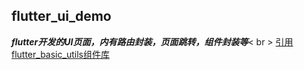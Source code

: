 ## flutter_ui_demo
***flutter开发的UI页面，内有路由封装，页面跳转，组件封装等***< br >
<a href="https://github.com/RunningHappy/flutter_basic_utils" target="_blank">引用flutter_basic_utils组件库</a>
